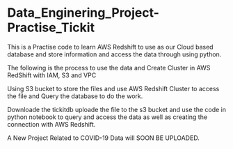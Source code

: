 # Data_Enginering_Project-Practise_Tickit

This is a Practise code to learn AWS Redshift to use as our Cloud based database and store information and access the data through using python.

The following is the process to use the data and Create Cluster in AWS RedShift with IAM, S3 and VPC

Using S3 bucket to store the files and use AWS Redshift Cluster to access the file and Query the database to do the work.

Downloade the tickitdb uploade the file to the s3 bucket and use the code in python notebook to query and access the data as well as creating the connection with AWS Redshift.

A New Project Related to COVID-19 Data will SOON BE UPLOADED.
